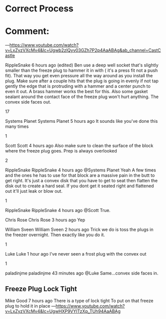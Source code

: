 # Correct Process
# Comment:
—https://www.youtube.com/watch?v=LxZyzVXcMv4&lc=Ugwb2zlQyv03GZh7P2p4AaABAg&ab_channel=CastCastle

RippleSnake
6 hours ago (edited)
Ben use a deep well socket that's slightly smaller than the freeze plug to hammer it in with ( it's a press fit not a push fit). That way you get even pressure all the way around as you install the plug. Make sure after a couple hits that the plug is going in evenly if not tap gently the edge that is protruding with a hammer and a center punch to even it out. A brass hammer works the best for this. Also some gasket sealant around the contact face of the freeze plug won't hurt anything. The convex side faces out.

17


Systems Planet
Systems Planet
5 hours ago
It sounds like you've done this many times

1


Scott
Scott
4 hours ago
Also make sure to clean the surface of the block where the freeze plug goes. Prep is always overlooked

2


RippleSnake
RippleSnake
4 hours ago
 @Systems Planet  Yeah A few times and the ones he has to use for that block are a massive pain in the butt to get right. It's just a convex disk that you have to get to seat then flatten the disk out to create a hard seal. If you dont get it seated right and flattened out it'll just leak or blow out.

1


RippleSnake
RippleSnake
4 hours ago
 @Scott  True.



Chris Rose
Chris Rose
3 hours ago
Yep



William Sveen
William Sveen
2 hours ago
Trick we do is toss the plugs in the freezer overnight. Then exactly like you do it.

1


Luke
Luke
1 hour ago
I've never seen a frost plug with the convex out

1


paladinjme
paladinjme
43 minutes ago
 @Luke  Same...convex side faces in.

## Freeze Plug Lock Tight
Mike Good
7 hours ago
There is a type of lock tight To put on that freeze plug to hold it in place
—https://www.youtube.com/watch?v=LxZyzVXcMv4&lc=UgwHXP9VYITzXp_TUh94AaABAg
